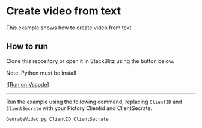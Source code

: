 # Create video from text

This example shows how to create video from text

## How to run

Clone this repository or open it in StackBlitz using the button below.

Note: Python must be install

[![Run on Vscode]](https://github.com/pictoryai/api-examples-python/tree/main)

---

Run the example using the following command, replacing `ClientID` and `ClientSecrate` with your Pictory Clientid and ClientSecrate.
```bash
GenrateVideo.py ClientID ClientSecrate
```
